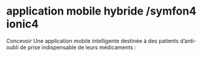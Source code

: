 # application mobile hybride /symfon4 ionic4
 Concevoir Une application mobile intelligente destinée à des patients d’anti-oubli de prise indispensable de leurs médicaments :

